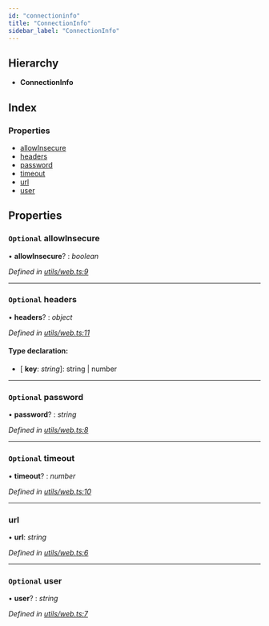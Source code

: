 ```yaml
---
id: "connectioninfo"
title: "ConnectionInfo"
sidebar_label: "ConnectionInfo"
---
```


## Hierarchy

* **ConnectionInfo**

## Index

### Properties

* [allowInsecure](connectioninfo.md#optional-allowinsecure)
* [headers](connectioninfo.md#optional-headers)
* [password](connectioninfo.md#optional-password)
* [timeout](connectioninfo.md#optional-timeout)
* [url](connectioninfo.md#url)
* [user](connectioninfo.md#optional-user)

## Properties

### `Optional` allowInsecure

• **allowInsecure**? : *boolean*

*Defined in [utils/web.ts:9](https://github.com/near/near-api-js/blob/88ad17d/src.ts/utils/web.ts#L9)*

___

### `Optional` headers

• **headers**? : *object*

*Defined in [utils/web.ts:11](https://github.com/near/near-api-js/blob/88ad17d/src.ts/utils/web.ts#L11)*

#### Type declaration:

* \[ **key**: *string*\]: string | number

___

### `Optional` password

• **password**? : *string*

*Defined in [utils/web.ts:8](https://github.com/near/near-api-js/blob/88ad17d/src.ts/utils/web.ts#L8)*

___

### `Optional` timeout

• **timeout**? : *number*

*Defined in [utils/web.ts:10](https://github.com/near/near-api-js/blob/88ad17d/src.ts/utils/web.ts#L10)*

___

###  url

• **url**: *string*

*Defined in [utils/web.ts:6](https://github.com/near/near-api-js/blob/88ad17d/src.ts/utils/web.ts#L6)*

___

### `Optional` user

• **user**? : *string*

*Defined in [utils/web.ts:7](https://github.com/near/near-api-js/blob/88ad17d/src.ts/utils/web.ts#L7)*
